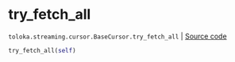 # try_fetch_all
`toloka.streaming.cursor.BaseCursor.try_fetch_all` | [Source code](https://github.com/Toloka/toloka-kit/blob/v1.1.0.post1/src/streaming/cursor.py#L124)

```python
try_fetch_all(self)
```


